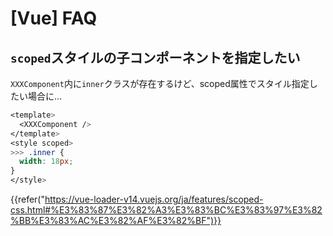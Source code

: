 # [Vue] FAQ


`scoped`スタイルの子コンポーネントを指定したい
----------------------------------------------

`XXXComponent`内に`inner`クラスが存在するけど、scoped属性でスタイル指定したい場合に...

```css
<template>
  <XXXComponent />
</template>
<style scoped>
>>> .inner {
  width: 18px;
}
</style>
```

{{refer("https://vue-loader-v14.vuejs.org/ja/features/scoped-css.html#%E3%83%87%E3%82%A3%E3%83%BC%E3%83%97%E3%82%BB%E3%83%AC%E3%82%AF%E3%82%BF")}}
